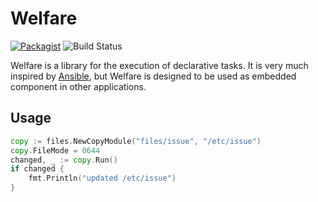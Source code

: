 # Welfare

[![Packagist](https://img.shields.io/packagist/l/doctrine/orm.svg)](https://github.com/sdorra/welfare/blob/master/LICENSE)
![Build Status](https://api.travis-ci.org/sdorra/welfare.svg?branch=master)

Welfare is a library for the execution of declarative tasks. 
It is very much inspired by [Ansible](https://www.ansible.com/), but Welfare is designed to be used as embedded component in other applications.

## Usage

```go
copy := files.NewCopyModule("files/issue", "/etc/issue")
copy.FileMode = 0644
changed, _ := copy.Run()
if changed {
    fmt.Println("updated /etc/issue")
}
```
